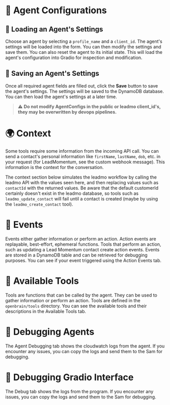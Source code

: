 # 🚀 Agent Configurations
## 📲 Loading an Agent's Settings
Choose an agent by selecting a `profile_name` and a `client_id`. The agent's settings will be loaded into the form. You can then modify the settings and save them. You can also reset the agent to its initial state. This will load the agent's configuration into Gradio for inspection and modification.

## 💽 Saving an Agent's Settings
Once all required agent fields are filled out, click the **Save** button to save the agent's settings. The settings will be saved to the DynamoDB database. You can then load the agent's settings at a later time.

> ⚠️ **Do not modify AgentConfigs in the public or leadmo client_id's, they may be overwritten by devops pipelines.**

# 🌍 Context
Some tools require some information from the incoming API call. You can send a contact's personal information like `firstName`, `lastName`, `dob`, etc. in your request (for LeadMomentum, see the custom webhook message). This information is the context for the conversation.

The context section below simulates the leadmo workflow by calling the leadmo API with the values seen here, and then replacing values such as `contactId` with the returned values. Be aware that the default customerId certainly doesn't exist in the leadmo database, so tools such as `leadmo_update_contact` will fail until a contact is created (maybe by using the `leadmo_create_contact` tool).

# 📆 Events
Events either gather information or perform an action. Action events are replayable, best-effort, ephemeral functions. Tools that perform an action, such as updating a Lead Momentum contact create action events. Events are stored in a DynamoDB table and can be retrieved for debugging purposes. You can see if your event triggered using the Action Events tab.

# 🔧 Available Tools
Tools are functions that can be called by the agent. They can be used to gather information or perform an action. Tools are defined in the `openbrain/tools` directory. You can see the available tools and their descriptions in the Available Tools tab.

# 🤖 Debugging Agents
The Agent Debugging tab shows the cloudwatch logs from the agent. If you encounter any issues, you can copy the logs and send them to the Sam for debugging.

# 🐛 Debugging Gradio Interface
The Debug tab shows the logs from the program. If you encounter any issues, you can copy the logs and send them to the Sam for debugging.
